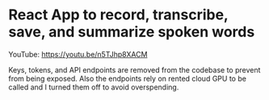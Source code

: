 # React App to record, transcribe, save, and summarize spoken words

YouTube: https://youtu.be/n5TJhp8XACM

Keys, tokens, and API endpoints are removed from the codebase to prevent from being exposed. Also the endpoints rely on rented cloud GPU to be called and I turned them off to avoid overspending.
